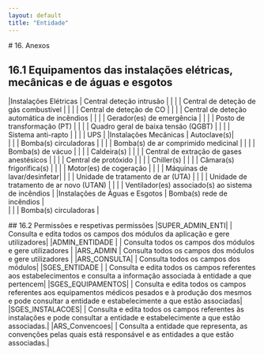 ```yaml
---
layout: default
title: "Entidade"
---
```


<p id="listaeqcr"></p>
# 16. Anexos

## 16.1 Equipamentos das instalações elétricas, mecânicas e de águas e esgotos 
|Instalações Elétricas				          | Central deteção intrusão |
| |                                           | Central de deteção de gás combustível |
| |                                           | Central de deteção de CO |
| |                                           | Central de deteção automática de incêndios |
| |                                           | Gerador(es) de emergência |
| |                                           | Posto de transformação (PT) |
| |                                           | Quadro geral de baixa tensão (QGBT) |
| |                                           | Sistema anti-rapto |
| |                                           | UPS |
|Instalações Mecânicas		                  | Autoclave(s)|	          
| |                                           | Bomba(s) circuladoras |
| |                                           | Bomba(s) de ar comprimido medicinal |
| |                                           | Bomba(s) de vácuo |
| |                                           | Caldeira(s) |
| |                                           | Central de extração de gases anestésicos |
| |                                           | Central de protóxido |
| |                                           | Chiller(s) |
| |                                           | Câmara(s) frigorífica(s) |
| |                                           | Motor(es) de cogeração |
| |                                           | Máquinas de lavar/desinfetar|
| |                                           | Unidade de tratamento de ar (UTA) |
| |                                           | Unidade de tratamento de ar novo (UTAN) |
| |                                           | Ventilador(es) associado(s) ao sistema de incêndios |
|Instalações de Águas e Esgotos		          | Bomba(s) rede de incêndios |     
| |                                           | Bomba(s) circuladoras |

<p id="listaperfis"></p>
## 16.2 Permissões e respetivas permissões
|SUPER_ADMIN_ENTI|            | Consulta e edita todos os campos dos módulos da aplicação e gere utilizadores|
|ADMIN_ENTIDADE |             | Consulta todos os campos dos módulos e gere utilizadores | 
|ARS_ADMIN			          | Consulta todos os campos dos módulos e gere utilizadores |
|ARS_CONSULTA|                | Consulta todos os campos dos módulos|
|SGES_ENTIDADE |  			  | Consulta e edita todos os campos referentes aos estabelecimentos e consulta a informação associada à entidade a que pertencem|
|SGES_EQUIPAMENTOS|           | Consulta e edita todos os campos referentes aos equipamentos médicos pesados e à produção dos mesmos e pode consultar a entidade e estabelecimente a que estão associadas|
|SGES_INSTALACOES|            | Consulta e edita todos os campos referentes às instalações e pode consultar a entidade e estabelecimente a que estão associadas.|
|ARS_Convencoes|              | Consulta a entidade que representa, as convenções pelas quais está responsável e as entidades a que estão associadas.|

    